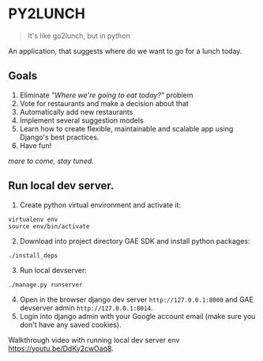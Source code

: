 PY2LUNCH
=========
> It's like go2lunch, but in python

An application, that suggests where do we want to go for a lunch today.
## Goals
1. Eliminate _"Where we're going to eat today?"_ problem
2. Vote for restaurants and make a decision about that
3. Automatically add new restaurants
4. Implement several suggestion models
5. Learn how to create flexible, maintainable and scalable app using Django's best practices.
6. Have fun!

_more to come, stay tuned._

## Run local dev server.

1. Create python virtual environment and activate it:
  ```!bash
  virtualenv env
  source env/bin/activate
  ```
2. Download into project directory GAE SDK and install python packages:
  ```!bash
  ./install_deps
  ```
3. Run local devserver:
  ```!bash
  ./manage.py runserver
  ```
4. Open in the browser django dev server `http://127.0.0.1:8000` and GAE devserver admin `http://127.0.0.1:8014`.
5. Login into django admin with your Google account email (make sure you don't have any saved cookies).

Walkthrough video with running local dev server env https://youtu.be/DdKy2cwOaq8.
